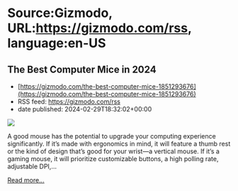 # Source:Gizmodo, URL:https://gizmodo.com/rss, language:en-US

## The Best Computer Mice in 2024
 - [https://gizmodo.com/the-best-computer-mice-1851293676](https://gizmodo.com/the-best-computer-mice-1851293676)
 - RSS feed: https://gizmodo.com/rss
 - date published: 2024-02-29T18:32:02+00:00

<img class="type:primaryImage" src="https://i.kinja-img.com/image/upload/c_fit,q_80,w_636/4490889122d075010f27766007e814a2.jpg" /><p>A good mouse has the potential to upgrade your computing experience significantly. If it’s made with ergonomics in mind, it will feature a thumb rest or the kind of design that’s good for your wrist—a vertical mouse. If it’s a gaming mouse, it will prioritize customizable buttons, a high polling rate, adjustable DPI,…</p><p><a href="https://gizmodo.com/the-best-computer-mice-1851293676">Read more...</a></p>

